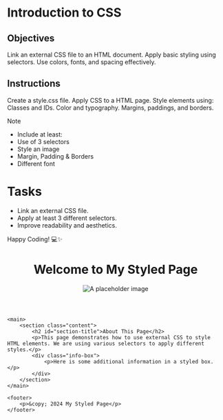 # Introduction to CSS

## Objectives
Link an external CSS file to an HTML document.
Apply basic styling using selectors.
Use colors, fonts, and spacing effectively.

## Instructions

Create a style.css file.
Apply CSS to a HTML page.
Style elements using:
Classes and IDs.
Color and typography.
Margins, paddings, and borders.

>[!NOTE]
>  - Include at least:
>  - Use of 3 selectors
>  - Style an image
>  - Margin, Padding & Borders
>  - Different font

# Tasks
 - Link an external CSS file.
 - Apply at least 3 different selectors.
 - Improve readability and aesthetics.

Happy Coding! 💻✨
<!DOCTYPE html>
<html lang="en">
<head>
    <meta charset="UTF-8">
    <meta name="viewport" content="width=device-width, initial-scale=1.0">
    <title>Styled Page</title>
    <link rel="stylesheet" href="style.css">
</head>
<body>
    <header>
        <h1>Welcome to My Styled Page</h1>
        <img src="placeholder-image.jpg" alt="A placeholder image" class="header-image">
    </header>

    <main>
        <section class="content">
            <h2 id="section-title">About This Page</h2>
            <p>This page demonstrates how to use external CSS to style HTML elements. We are using various selectors to apply different styles.</p>
            <div class="info-box">
                <p>Here is some additional information in a styled box.</p>
            </div>
        </section>
    </main>

    <footer>
        <p>&copy; 2024 My Styled Page</p>
    </footer>
</body>
</html>
